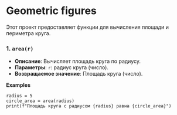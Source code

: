 #  Geometric figures
Этот проект предоставляет функции для вычисления площади и периметра круга.

### 1. ``area(r)``

* **Описание**: Вычисляет площадь круга по радиусу.
* **Параметры**: ``r``: радиус круга (число).
* **Возвращаемое значение**: Площадь круга (число).

**Examples**
```
radius = 5
circle_area = area(radius)
print(f"Площадь круга с радиусом {radius} равна {circle_area}")
```